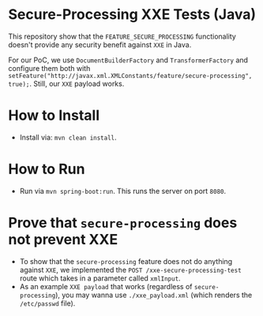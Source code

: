 # Secure-Processing  XXE Tests (Java)
This repository show that the `FEATURE_SECURE_PROCESSING` functionality doesn't provide any security benefit against `XXE` in Java.

For our PoC, we use `DocumentBuilderFactory` and `TransformerFactory` and configure them both with `setFeature("http://javax.xml.XMLConstants/feature/secure-processing", true);`. Still, our `XXE` payload works.

# How to Install
- Install via: `mvn clean install`.

# How to Run
- Run via `mvn spring-boot:run`. This runs the server on port `8080`.

# Prove that `secure-processing` does not prevent XXE
- To show that the `secure-processing` feature does not do anything against `XXE`, we implemented the `POST /xxe-secure-processing-test` route which takes in a parameter called `xmlInput`.
- As an example `XXE payload` that works (regardless of `secure-processing`), you may wanna use `./xxe_payload.xml` (which renders the `/etc/passwd` file).
